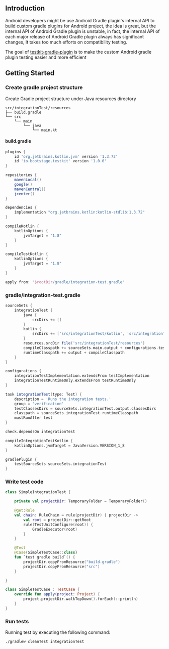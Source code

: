 ## Introduction

Android developers might be use Android Gradle plugin's internal API to build custom gradle plugins for Android project, the idea is great, but the internal API of Android Gradle plugin is unstable, in fact, the internal API of each major release of Android Gradle plugin always has significant changes, It takes too much efforts on compatibility testing.

The goal of [testkit-gradle-plugin](https://plugins.gradle.org/plugin/io.bootstage.testkit) is to make the custom Android gradle plugin testing easier and more efficient

## Getting Started

### Create gradle project structure

Create Gradle project structure under Java resources directory

```
src/integrationTest/resources
├── build.gradle
└── src
    └── main
        └── java
            └── main.kt
```

#### build.gradle

```gradle
plugins {
    id 'org.jetbrains.kotlin.jvm' version '1.3.72'
    id 'io.bootstage.testkit' version '1.0.0'
}

repositories {
    mavenLocal()
    google()
    mavenCentral()
    jcenter()
}

dependencies {
    implementation "org.jetbrains.kotlin:kotlin-stdlib:1.3.72"
}

compileKotlin {
    kotlinOptions {
        jvmTarget = "1.8"
    }
}

compileTestKotlin {
    kotlinOptions {
        jvmTarget = "1.8"
    }
}

apply from: "$rootDir/gradle/integration-test.gradle"

```

### gradle/integration-test.gradle

```gradle
sourceSets {
    integrationTest {
        java {
            srcDirs += []
        }
        kotlin {
            srcDirs += ['src/integrationTest/kotlin', 'src/integrationTest/java']
        }
        resources.srcDir file('src/integrationTest/resources')
        compileClasspath += sourceSets.main.output + configurations.testRuntime
        runtimeClasspath += output + compileClasspath
    }
}

configurations {
    integrationTestImplementation.extendsFrom testImplementation
    integrationTestRuntimeOnly.extendsFrom testRuntimeOnly
}

task integrationTest(type: Test) {
    description = 'Runs the integration tests.'
    group = 'verification'
    testClassesDirs = sourceSets.integrationTest.output.classesDirs
    classpath = sourceSets.integrationTest.runtimeClasspath
    mustRunAfter test
}

check.dependsOn integrationTest

compileIntegrationTestKotlin {
    kotlinOptions.jvmTarget = JavaVersion.VERSION_1_8
}

gradlePlugin {
    testSourceSets sourceSets.integrationTest
}
```

### Write test code

```kotlin
class SimpleIntegrationTest {

    private val projectDir: TemporaryFolder = TemporaryFolder()

    @get:Rule
    val chain: RuleChain = rule(projectDir) { projectDir ->
        val root = projectDir::getRoot
        rule(TestUnitConfigure(root)) {
            GradleExecutor(root)
        }
    }

    @Test
    @Case(SimpleTestCase::class)
    fun `test gradle build`() {
        projectDir.copyFromResource("build.gradle")
        projectDir.copyFromResource("src")
    }

}

class SimpleTestCase : TestCase {
    override fun apply(project: Project) {
        project.projectDir.walkTopDown().forEach(::println)
    }
}
```

### Run tests

Running test by executing the following command:

```bash
./gradlew cleanTest integrationTest
```
